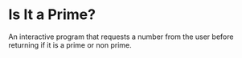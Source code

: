<H1>Is It a Prime?</H1>

An interactive program that requests a number from the user before returning if it is a prime or non prime.

